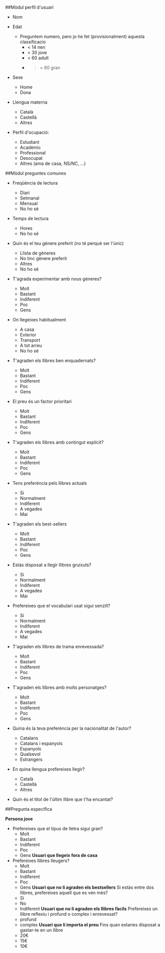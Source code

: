 ##Mòdul perfil d'usuari
- Nom
- Edat
  - Preguntem numero, pero jo he fet (provisionalment) aquesta classificacio
    - < 14 nen
    - < 30 jove
    - < 60 adult
    - >= 60 gran
- Sexe
  - Home
  - Dona
- Llengua materna
  - Català
  - Castellà
  - Altres
  
- Perfil d'ocupació:
  - Estudiant
  - Acadèmic
  - Professional
  - Desocupat
  - Altres (ama de casa, NS/NC, ...)

##Mòdul preguntes comunes

- Freqüència de lectura
  - Diari
  - Setmanal
  - Mensual
  - No ho sé
- Temps de lectura
  - Hores
  - No ho sé
- Quin és el teu gènere preferit (no té perquè ser l'únic)
  - Llista de gèneres
  - No tinc gènere preferit
  - Altres
  - No ho sé
- T'agrada experimentar amb nous gèneres?
  - Molt
  - Bastant
  - Indiferent
  - Poc
  - Gens
- On llegeixes habitualment
  - A casa
  - Exterior  
  - Transport
  - A tot arreu
  - No ho sé
- T'agraden els llibres ben enquadernats?
  - Molt
  - Bastant
  - Indiferent
  - Poc
  - Gens
- El preu és un factor prioritari
  - Molt
  - Bastant
  - Indiferent
  - Poc
  - Gens
- T'agraden els llibres amb contingut explícit?
  - Molt
  - Bastant
  - Indiferent
  - Poc
  - Gens  
- Tens preferència pels llibres actuals
  - Si
  - Normalment
  - Indiferent
  - A vegades
  - Mai
- T'agraden els best-sellers
  - Molt
  - Bastant
  - Indiferent
  - Poc
  - Gens
- Estàs disposat a llegir llibres gruixuts?
  - Si
  - Normalment
  - Indiferent
  - A vegades
  - Mai
- Prefereixes que el vocabulari usat sigui senzill?
  - Si
  - Normalment
  - Indiferent
  - A vegades
  - Mai  
- T'agraden els llibres de trama enrevessada?
  - Molt
  - Bastant
  - Indiferent
  - Poc
  - Gens
- T'agraden els llibres amb molts personatges?
  - Molt
  - Bastant
  - Indiferent
  - Poc
  - Gens
- Quina és la teva preferència per la nacionalitat de l'autor?
  - Catalans
  - Catalans i espanyols
  - Espanyols
  - Qualsevol
  - Estrangers
- En quina llengua prefereixes llegir?
  - Català
  - Castellà
  - Altres
  
- Quin és el títol de l'últim llibre que t'ha encantat?
  
##Pregunta específica

**Persona jove**
- Prefereixes que el tipus de lletra sigui gran?
  - Molt
  - Bastant
  - Indiferent
  - Poc
  - Gens
**Usuari que llegeix fora de casa**
- Prefereixes llibres lleugers?
  - Molt
  - Bastant
  - Indiferent
  - Poc
  - Gens
**Usuari que no li agraden els bestsellers**
Si estàs entre dos llibres, prefereixes aquell que es ven més?
  - Si
  - No
  - Indiferent
**Usuari que no li agraden els llibres fàcils**
Prefereixes un llibre reflexiu i profund o complex i enrevessat?
  - profund
  - complex
**Usuari que li importa el preu**
Fins quan estaries disposat a gastar-te en un llibre
  - 20€
  - 15€
  - 10€
